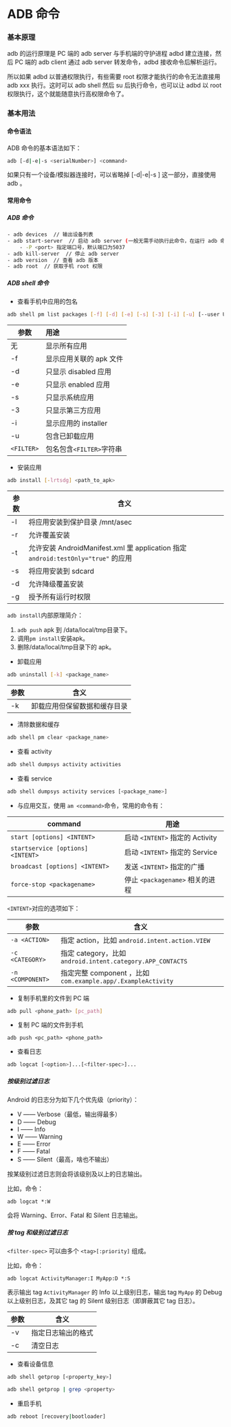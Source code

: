 # ADB 命令

### 基本原理

adb 的运行原理是 PC 端的 adb server 与手机端的守护进程 adbd 建立连接，然后 PC 端的 adb client 通过 adb server 转发命令，adbd 接收命令后解析运行。

所以如果 adbd 以普通权限执行，有些需要 root 权限才能执行的命令无法直接用 adb xxx 执行。这时可以 adb shell 然后 su 后执行命令，也可以让 adbd 以 root 权限执行，这个就能随意执行高权限命令了。
### 基本用法
#### 命令语法
ADB 命令的基本语法如下：
```sh
adb [-d|-e|-s <serialNumber>] <command>
```
如果只有一个设备/模拟器连接时，可以省略掉 [-d|-e|-s <serialNumber>] 这一部分，直接使用 adb <command>。

#### 常用命令
##### ADB 命令
```sh
- adb devices  // 输出设备列表
- adb start-server  // 启动 adb server (一般无需手动执行此命令，在运行 adb 命令时若发现 adb server 没有启动会自动调起)
    - -P <port> 指定端口号，默认端口为5037
- adb kill-server  // 停止 adb server
- adb version  // 查看 adb 版本
- adb root  // 获取手机 root 权限
```
##### ADB shell 命令

- 查看手机中应用的包名

```sh
adb shell pm list packages [-f] [-d] [-e] [-s] [-3] [-i] [-u] [--user USER_ID][FILTER]
```
| 参数         | 用途                |
| ---------- | :---------------- |
| 无          | 显示所有应用            |
| -f         | 显示应用关联的 apk 文件    |
| -d         | 只显示 disabled 应用   |
| -e         | 只显示 enabled 应用    |
| -s         | 只显示系统应用           |
| -3         | 只显示第三方应用          |
| -i         | 显示应用的 installer   |
| -u         | 包含已卸载应用           |
| `<FILTER>` | 包名包含`<FILTER>`字符串 |

- 安装应用

```sh
adb install [-lrtsdg] <path_to_apk>
```
| 参数   | 含义                                       |
| ---- | ---------------------------------------- |
| -l   | 将应用安装到保护目录 /mnt/asec                     |
| -r   | 允许覆盖安装                                   |
| -t   | 允许安装 AndroidManifest.xml 里 application 指定 `android:testOnly="true"` 的应用 |
| -s   | 将应用安装到 sdcard                            |
| -d   | 允许降级覆盖安装                                 |
| -g   | 授予所有运行时权限                                |

`adb install`内部原理简介：

1. `adb push` apk 到 /data/local/tmp目录下。
2. 调用`pm install`安装apk。
3. 删除/data/local/tmp目录下的 apk。

- 卸载应用

```sh
adb uninstall [-k] <package_name>
```

| 参数   | 含义             |
| ---- | -------------- |
| -k   | 卸载应用但保留数据和缓存目录 |

- 清除数据和缓存

```sh
adb shell pm clear <package_name>
```

- 查看 activity

```sh
adb shell dumpsys activity activities
```

- 查看 service

```sh
adb shell dumpsys activity services [<package_name>]
```

- 与应用交互，使用 `am <command>`命令，常用的<command>命令有：

| command                           | 用途                         |
| --------------------------------- | -------------------------- |
| `start [options] <INTENT>`        | 启动 `<INTENT>` 指定的 Activity |
| `startservice [options] <INTENT>` | 启动 `<INTENT>` 指定的 Service  |
| `broadcast [options] <INTENT>`    | 发送 `<INTENT>` 指定的广播        |
| `force-stop <packagename>`        | 停止 `<packagename>` 相关的进程   |

`<INTENT>`对应的选项如下：

| 参数               | 含义                                       |
| ---------------- | ---------------------------------------- |
| `-a <ACTION>`    | 指定 action，比如 `android.intent.action.VIEW` |
| `-c <CATEGORY>`  | 指定 category，比如 `android.intent.category.APP_CONTACTS` |
| `-n <COMPONENT>` | 指定完整 component ，比如 `com.example.app/.ExampleActivity` |

- 复制手机里的文件到 PC 端

```sh
adb pull <phone_path> [pc_path]
```

- 复制 PC 端的文件到手机

```shell
adb push <pc_path> <phone_path>
```

- 查看日志

```sh
adb logcat [<option>]...[<filter-spec>]...
```

##### 按级别过滤日志

Android 的日志分为如下几个优先级（priority）：

- V —— Verbose（最低，输出得最多）
- D —— Debug
- I —— Info
- W —— Warning
- E —— Error
- F —— Fatal
- S —— Silent（最高，啥也不输出）

按某级别过滤日志则会将该级别及以上的日志输出。

比如，命令：

```
adb logcat *:W
```

会将 Warning、Error、Fatal 和 Silent 日志输出。

##### 按 tag 和级别过滤日志

`<filter-spec>` 可以由多个 `<tag>[:priority]` 组成。

比如，命令：

```
adb logcat ActivityManager:I MyApp:D *:S
```

表示输出 tag `ActivityManager` 的 Info 以上级别日志，输出 tag `MyApp` 的 Debug 以上级别日志，及其它 tag 的 Silent 级别日志（即屏蔽其它 tag 日志）。

| 参数   | 含义        |
| ---- | --------- |
| -v   | 指定日志输出的格式 |
| -c   | 清空日志      |

- 查看设备信息

```sh
adb shell getprop [<property_key>]
```

```sh
adb shell getprop | grep <property>
```

- 重启手机

```sh
adb reboot [recovery|bootloader]
```